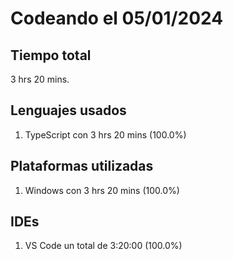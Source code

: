 # Codeando el 05/01/2024

## Tiempo total
3 hrs 20 mins.

## Lenguajes usados
1. TypeScript con 3 hrs 20 mins (100.0%)

## Plataformas utilizadas
1. Windows con 3 hrs 20 mins (100.0%)

## IDEs
1. VS Code un total de 3:20:00 (100.0%)
